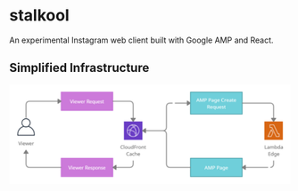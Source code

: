 # stalkool

An experimental Instagram web client built with Google AMP and React.

## Simplified Infrastructure
![Simplified Infrastructure Diagram](simplified-infrastructure.png)
